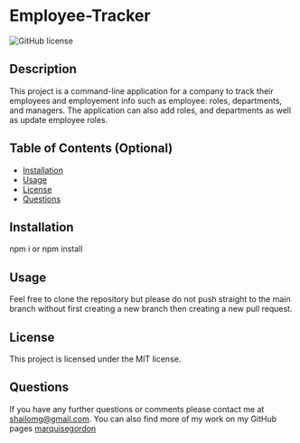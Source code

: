 # Employee-Tracker
![GitHub license](https://img.shields.io/badge/license-MIT-red)

## Description

This project is a command-line application for a company to track their employees and employement info such as employee: roles, departments, and managers. The application can also add roles, and departments as well as update employee roles.

## Table of Contents (Optional)

- [Installation](#installation)
- [Usage](#usage)
- [License](#license)
- [Questions](#questions)

## Installation

npm i or npm install

## Usage

Feel free to clone the repository but please do not push straight to the main branch without first creating a new branch then creating a new pull request.

## License

This project is licensed under the MIT license.

## Questions

If you have any further questions or comments please contact me at shailomg@gmail.com. You can also find more of my work on my GitHub pages [marquisegordon](https://github.com/marquisegordon)